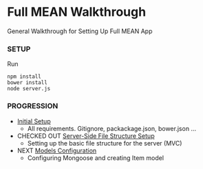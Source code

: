 # Full MEAN Walkthrough

General Walkthrough for Setting Up Full MEAN App

### SETUP

Run
```
npm install
bower install
node server.js
```

### PROGRESSION

- [Initial Setup](https://github.com/mean-april-2017/full-mean/tree/master) 
    - All requirements.  Gitignore, packackage.json, bower.json ...
- CHECKED OUT [Server-Side File Structure Setup](https://github.com/mean-april-2017/full-mean/tree/file-structure)
    - Setting up the basic file structure for the server (MVC)
- NEXT [Models Configuration](https://github.com/mean-april-2017/full-mean/tree/models)
    - Configuring Mongoose and creating Item model

